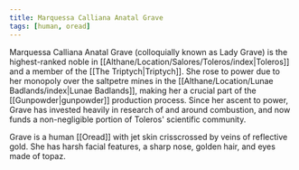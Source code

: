 ```yaml
---
title: Marquessa Calliana Anatal Grave
tags: [human, oread]
---
```


Marquessa Calliana Anatal Grave (colloquially known as Lady Grave) is the highest-ranked noble in [[Althane/Location/Salores/Toleros/index|Toleros]] and a member of the [[The Triptych|Triptych]]. She rose to power due to her monopoly over the saltpetre mines in the [[Althane/Location/Lunae Badlands/index|Lunae Badlands]], making her a crucial part of the [[Gunpowder|gunpowder]] production process. Since her ascent to power, Grave has invested heavily in research of and around combustion, and now funds a non-negligible portion of Toleros' scientific community.

Grave is a human [[Oread]] with jet skin crisscrossed by veins of reflective gold. She has harsh facial features, a sharp nose, golden hair, and eyes made of topaz.
